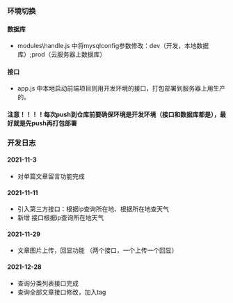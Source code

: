 ### 环境切换

#### 数据库
- modules\handle.js 中将mysqlconfig参数修改：dev（开发，本地数据库）;prod（云服务器上数据库）
#### 接口
- app.js 中本地启动前端项目则用开发环境的接口，打包部署到服务器上用生产的。
#### 注意！！！！每次push到仓库前要确保环境是开发环境（接口和数据库都是），最好就是先push再打包部署


### 开发日志
#### 2021-11-3
- 对单篇文章留言功能完成
#### 2021-11-11
- 引入第三方接口：根据ip查询所在地、根据所在地查天气
- 新增 接口根据ip查询所在地天气
#### 2021-11-29
- 文章图片上传，回显功能 （两个接口，一个上传一个回显）
#### 2021-12-28
- 查询分类列表接口完成
- 查询全部文章接口修改，加入tag